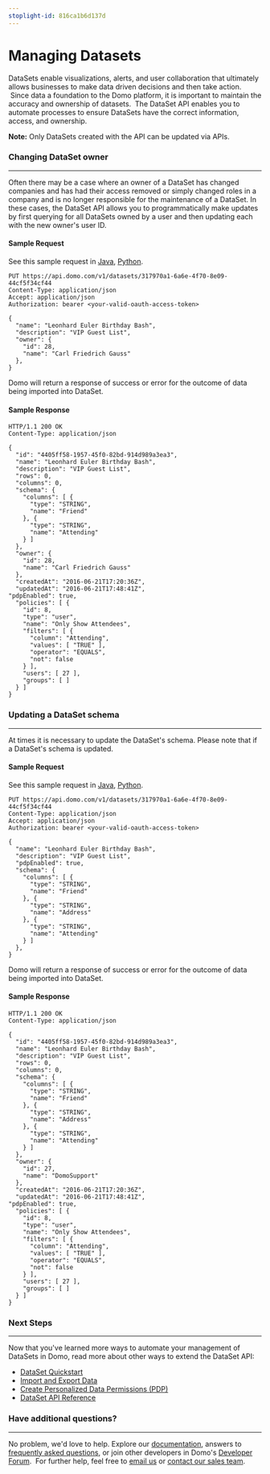 ```yaml
---
stoplight-id: 816ca1b6d137d
---
```


# Managing Datasets

DataSets enable visualizations, alerts, and user collaboration that ultimately allows businesses to make data driven decisions and then take action.  Since data a foundation to the Domo platform, it is important to maintain the accuracy and ownership of datasets.  The DataSet API enables you to automate processes to ensure DataSets have the correct information, access, and ownership.

**Note:** Only DataSets created with the API can be updated via APIs.


### Changing DataSet owner
---
Often there may be a case where an owner of a DataSet has changed companies and has had their access removed or simply changed roles in a company and is no longer responsible for the maintenance of a DataSet.  In these cases, the DataSet API allows you to programmatically make updates by first querying for all DataSets owned by a user and then updating each with the new owner's user ID.


#### Sample Request

See this sample request in [Java](https://github.com/domoinc/domo-java-sdk/blob/master/domo-java-sdk-all/src/test/java/com/domo/sdk/datasets/ImportDataExample.java), [Python](https://github.com/domoinc/domo-python-sdk/blob/master/examples/dataset.py).

```HTTP
PUT https://api.domo.com/v1/datasets/317970a1-6a6e-4f70-8e09-44cf5f34cf44
Content-Type: application/json
Accept: application/json
Authorization: bearer <your-valid-oauth-access-token>

{
  "name": "Leonhard Euler Birthday Bash",
  "description": "VIP Guest List",
  "owner": {
    "id": 28,
    "name": "Carl Friedrich Gauss"
  },
}
```
Domo will return a response of success or error for the outcome of data being imported into DataSet.

#### Sample Response
```http
HTTP/1.1 200 OK
Content-Type: application/json

{
  "id": "4405ff58-1957-45f0-82bd-914d989a3ea3",
  "name": "Leonhard Euler Birthday Bash",
  "description": "VIP Guest List",
  "rows": 0,
  "columns": 0,
  "schema": {
    "columns": [ {
      "type": "STRING",
      "name": "Friend"
    }, {
      "type": "STRING",
      "name": "Attending"
    } ]
  },
  "owner": {
    "id": 28,
    "name": "Carl Friedrich Gauss"
  },
  "createdAt": "2016-06-21T17:20:36Z",
  "updatedAt": "2016-06-21T17:48:41Z",
"pdpEnabled": true,
  "policies": [ {
    "id": 8,
    "type": "user",
    "name": "Only Show Attendees",
    "filters": [ {
      "column": "Attending",
      "values": [ "TRUE" ],
      "operator": "EQUALS",
      "not": false
    } ],
    "users": [ 27 ],
    "groups": [ ]
  } ]
}
```

### Updating a DataSet schema
---
At times it is necessary to update the DataSet's schema.  Please note that if a DataSet's schema is updated.

#### Sample Request

See this sample request in [Java](https://github.com/domoinc/domo-java-sdk/blob/master/domo-java-sdk-all/src/test/java/com/domo/sdk/datasets/UpdateExample.java), [Python](https://github.com/domoinc/domo-python-sdk/blob/master/examples/dataset.py).

```HTTP
PUT https://api.domo.com/v1/datasets/317970a1-6a6e-4f70-8e09-44cf5f34cf44
Content-Type: application/json
Accept: application/json
Authorization: bearer <your-valid-oauth-access-token>

{
  "name": "Leonhard Euler Birthday Bash",
  "description": "VIP Guest List",
  "pdpEnabled": true,
  "schema": {
    "columns": [ {
      "type": "STRING",
      "name": "Friend"
    }, {
      "type": "STRING",
      "name": "Address"
    }, {
      "type": "STRING",
      "name": "Attending"
    } ]
  },
}
```

Domo will return a response of success or error for the outcome of data being imported into DataSet.

#### Sample Response
```http
HTTP/1.1 200 OK
Content-Type: application/json

{
  "id": "4405ff58-1957-45f0-82bd-914d989a3ea3",
  "name": "Leonhard Euler Birthday Bash",
  "description": "VIP Guest List",
  "rows": 0,
  "columns": 0,
  "schema": {
    "columns": [ {
      "type": "STRING",
      "name": "Friend"
    }, {
      "type": "STRING",
      "name": "Address"
    }, {
      "type": "STRING",
      "name": "Attending"
    } ]
  },
  "owner": {
    "id": 27,
    "name": "DomoSupport"
  },
  "createdAt": "2016-06-21T17:20:36Z",
  "updatedAt": "2016-06-21T17:48:41Z",
"pdpEnabled": true,
  "policies": [ {
    "id": 8,
    "type": "user",
    "name": "Only Show Attendees",
    "filters": [ {
      "column": "Attending",
      "values": [ "TRUE" ],
      "operator": "EQUALS",
      "not": false
    } ],
    "users": [ 27 ],
    "groups": [ ]
  } ]
}
```

### Next Steps
---
Now that you've learned more ways to automate your management of DataSets in Domo, read more about other ways to extend the DataSet API:

- [DataSet Quickstart](quickstart.md)
- [Import and Export Data](import-and-export-data.md)
- [Create Personalized Data Permissions (PDP)](personalized-data-permissions.md)
- [DataSet API Reference](../../API-Reference/Domo-APIs/DataSet-API.yaml)

### Have additional questions?
---
No problem, we'd love to help. Explore our [documentation](https://knowledge.domo.com), answers to [frequently asked questions](https://dojo.domo.com/main), or join other developers in Domo's [Developer Forum](https://dojo.domo.com/t5/Domo-Developer/bd-p/DeveloperForum).  For further help, feel free to [email us](mailto:support@domo.com) or [contact our sales team](mailto:sales@domo.com).

